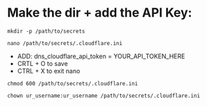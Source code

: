 # Make the dir + add the API Key:

```
mkdir -p /path/to/secrets
```
```
nano /path/to/secrets/.cloudflare.ini
```
- ADD:  dns_cloudflare_api_token = YOUR_API_TOKEN_HERE
- CRTL + O to save
- CTRL + X to exit nano
```
chmod 600 /path/to/secrets/.cloudflare.ini
```
```
chown ur_username:ur_username /path/to/secrets/.cloudflare.ini
```
